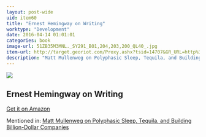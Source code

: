 ```yaml
---
layout: post-wide
uid: item60
title: "Ernest Hemingway on Writing"
worktype: "Development"
date: 2016-04-14 01:01:01
categories: book
image-url: 51ZB35M3MNL._SY291_BO1,204,203,200_QL40_.jpg
item-url: http://target.georiot.com/Proxy.ashx?tsid=14707&GR_URL=http%3A%2F%2Fwww.amazon.com%2FErnest-Hemingway-Writing-Larry-Phillips%2Fdp%2F0684854295%2F
description: "Matt Mullenweg on Polyphasic Sleep, Tequila, and Building Billion-Dollar Companies"
---
```

<a href="http://target.georiot.com/Proxy.ashx?tsid=14707&GR_URL=http%3A%2F%2Fwww.amazon.com%2FErnest-Hemingway-Writing-Larry-Phillips%2Fdp%2F0684854295%2F" target="blank"><img src="../../../../img/thumbs/51ZB35M3MNL._SY291_BO1,204,203,200_QL40_.jpg" class="prod-img"></a>
<h2>Ernest Hemingway on Writing</h2>
<p><a href="http://target.georiot.com/Proxy.ashx?tsid=14707&GR_URL=http%3A%2F%2Fwww.amazon.com%2FErnest-Hemingway-Writing-Larry-Phillips%2Fdp%2F0684854295%2F" target="blank">Get it on Amazon</a><p>
<p>Mentioned in: <a href="http://fourhourworkweek.com/2015/02/09/matt-mullenweg/" target="blank">Matt Mullenweg on Polyphasic Sleep, Tequila, and Building Billion-Dollar Companies</a></p>
